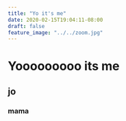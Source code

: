 ```yaml
---
title: "Yo it's me"
date: 2020-02-15T19:04:11-08:00
draft: false
feature_image: "../../zoom.jpg"
---
```

# Yooooooooo its me
## jo
### mama